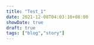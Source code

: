 ```yaml
---
title: "Test_1"
date: 2021-12-08T04:03:10+08:00
showDate: true
draft: true
tags: ["blog","story"]
---
```


